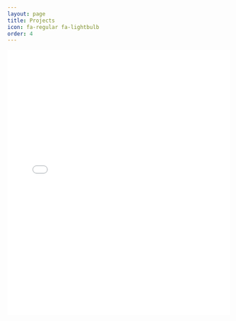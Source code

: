 ```yaml
---
layout: page
title: Projects
icon: fa-regular fa-lightbulb
order: 4
---
```


<iframe src="/_includes/projects/index.html" height="600px" width="100%" style="border:none;"></iframe>
